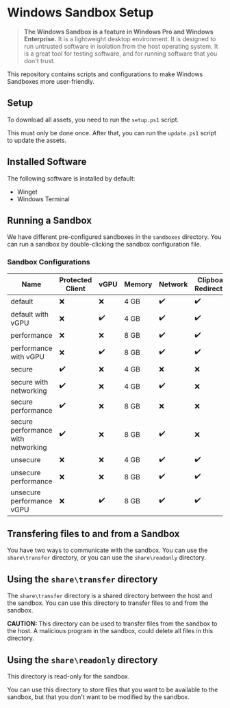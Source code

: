 # Windows Sandbox Setup

> **The Windows Sandbox is a feature in Windows Pro and Windows Enterprise.** It is a lightweight desktop environment. It is designed to run untrusted software in isolation from the host operating system. It is a great tool for testing software, and for running software that you don't trust.

This repository contains scripts and configurations to make Windows Sandboxes more user-friendly.

## Setup

To download all assets, you need to run the `setup.ps1` script.

This must only be done once. After that, you can run the `update.ps1` script to update the assets.

## Installed Software

The following software is installed by default:
- Winget
- Windows Terminal


## Running a Sandbox

We have different pre-configured sandboxes in the `sandboxes` directory. You can run a sandbox by double-clicking the sandbox configuration file.

### Sandbox Configurations

<!-- configs:start -->

| Name | Protected Client | vGPU | Memory | Network | Clipboard Redirection | Printer Redirection | Video Input | Audio Input |
| ---- | ---------------- | ---- | ------ | ------- | --------------------- | ------------------- | ----------- | ----------- |
| default | ❌ | ❌ | 4 GB | ✔️ | ✔️ | ❌ | ❌ | ✔️ |
| default with vGPU | ❌ | ✔️ | 4 GB | ✔️ | ✔️ | ❌ | ❌ | ✔️ |
| performance | ❌ | ❌ | 8 GB | ✔️ | ✔️ | ❌ | ❌ | ✔️ |
| performance with vGPU | ❌ | ✔️ | 8 GB | ✔️ | ✔️ | ❌ | ❌ | ✔️ |
| secure | ✔️ | ❌ | 4 GB | ❌ | ❌ | ❌ | ❌ | ❌ |
| secure with networking | ✔️ | ❌ | 4 GB | ✔️ | ❌ | ❌ | ❌ | ❌ |
| secure performance | ✔️ | ❌ | 8 GB | ❌ | ❌ | ❌ | ❌ | ❌ |
| secure performance with networking | ✔️ | ❌ | 8 GB | ✔️ | ❌ | ❌ | ❌ | ❌ |
| unsecure | ❌ | ❌ | 4 GB | ✔️ | ✔️ | ✔️ | ✔️ | ✔️ |
| unsecure performance | ❌ | ❌ | 8 GB | ✔️ | ✔️ | ✔️ | ✔️ | ✔️ |
| unsecure performance vGPU | ❌ | ✔️ | 8 GB | ✔️ | ✔️ | ✔️ | ✔️ | ✔️ |

<!-- configs:end -->

## Transfering files to and from a Sandbox

You have two ways to communicate with the sandbox. You can use the `share\transfer` directory, or you can use the `share\readonly` directory.

## Using the `share\transfer` directory

The `share\transfer` directory is a shared directory between the host and the sandbox. You can use this directory to transfer files to and from the sandbox.

**CAUTION:** This directory can be used to transfer files from the sandbox to the host. A malicious program in the sandbox, could delete all files in this directory.

## Using the `share\readonly` directory

This directory is read-only for the sandbox.

You can use this directory to store files that you want to be available to the sandbox, but that you don't want to be modified by the sandbox.






